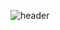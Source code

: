 ![header](https://capsule-render.vercel.app/api?type=venom&color=auto&height=300&section=header&text=Jiwon%20Matilda%20Bae&fontColor=4682B4&fontSize=90)
